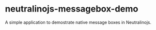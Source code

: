 # neutralinojs-messagebox-demo

A simple application to demostrate native message boxes in Neutralinojs.
